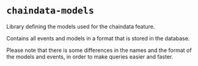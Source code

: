 # `chaindata-models`

Library defining the models used for the chaindata feature.

Contains all events and models in a format that is stored in the database.

Please note that there is some differences in the names and the format of the models and events, in order to make queries easier and faster.
